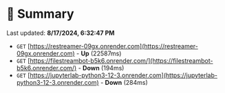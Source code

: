 # 📖 Summary
Last updated: **8/17/2024, 6:32:47 PM**

- `GET` [https://restreamer-09gx.onrender.com](https://restreamer-09gx.onrender.com) - **Up** (22587ms)
- `GET` [https://filestreambot-b5k6.onrender.com/](https://filestreambot-b5k6.onrender.com/) - **Down** (194ms)
- `GET` [https://jupyterlab-python3-12-3.onrender.com](https://jupyterlab-python3-12-3.onrender.com) - **Down** (284ms)
